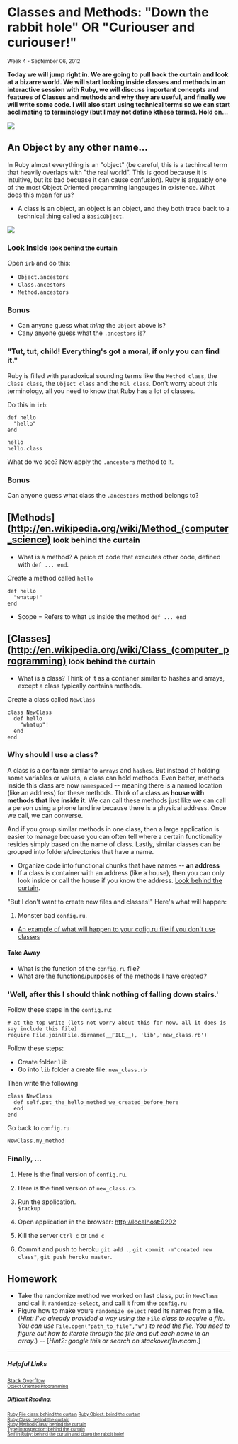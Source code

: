 <h1>Classes and Methods: "Down the rabbit hole" OR "Curiouser and curiouser!"</h1>
<small class="article-source">
  Week 4 - September 06, 2012
</small>

**Today we will jump right in. We are going to pull back the curtain and look at a bizarre world. We will start looking inside classes and methods in an interactive session with Ruby, we will discuss important concepts and features of Classes and methods and why they are useful, and finally we will write some code. I will also start using technical terms so we can start acclimating to terminology (but I may not define kthese terms). Hold on...**

![](/img/alice.jpg)


## An Object by any other name...
In Ruby almost everything is an "object" (be careful, this is a techincal term that heavily overlaps with "the real world". This is good because it is intuitive, but its bad becuase it can cause confusion). Ruby is arguably one of the most Object Oriented progamming langauges in existence. What does this mean for us?

* A class is an object, an object is an object, and they both trace back to a technical thing called a `BasicObject`.

![](/img/class.gif)


### [Look Inside](http://en.wikipedia.org/wiki/Type_introspection) <small>look behind the curtain</small>
Open `irb` and do this:

* `Object.ancestors`
* `Class.ancestors`
* `Method.ancestors`


### Bonus
* Can anyone guess what _thing_ the `Object` above is?
* Cany anyone guess what the `.ancestors` is?

### "Tut, tut, child! Everything's got a moral, if only you can find it."
Ruby is filled with paradoxical sounding terms like the `Method class`, the `Class class`, the `Object class` and the `Nil class`. Don't worry about this terminology, all you need to know that Ruby has a lot of classes.

Do this in `irb`:

    def hello
      "hello"
    end

    hello
    hello.class

What do we see? Now apply the `.ancestors` method to it.

### Bonus
Can anyone guess what class the `.ancestors` method belongs to?

## [Methods](http://en.wikipedia.org/wiki/Method_(computer_science) <small>look behind the curtain</small>

* What is a method?
  A peice of code that executes other code, defined with `def ... end`.

Create a method called `hello`

    def hello
      "whatup!"
    end

* Scope = Refers to what us inside the method `def ... end`

## [Classes](http://en.wikipedia.org/wiki/Class_(computer_programming) <small>look behind the curtain</small>

* What is a class?
  Think of it as a contianer similar to hashes and arrays, except a class typically contains methods.

Create a class called `NewClass`

    class NewClass
      def hello
        "whatup"!
      end
    end


### Why should I use a class?
A class is a container similar to `arrays` and `hashes`. But instead of holding some variables or values, a class can hold methods. Even better, methods inside this class are now `namespaced` -- meaning there is a named location (like an address) for these methods. Think of a class as **house with methods that live inside it**. We can call these methods just like we can call a person using a phone landline because there is a physical address. Once we call, we can converse.

And if you group similar methods in one class, then a large application is easier to manage becuase you can often tell where a certain functionality resides simply based on the name of class. Lastly, similar classes can be grouped into folders/directories that have a name.

* Organize code into functional chunks that have names -- **an address**
* If a class is container with an address (like a house), then you can only look inside or call the house if you know the address. [Look behind the curtain](http://en.wikipedia.org/wiki/Encapsulation_(object-oriented_programming)).


"But I don't want to create new files and classes!" Here's what will happen:

1. Monster bad `config.ru`.
  * [An example of what will happen to your cofig.ru file if you don't use classes]("https://gist.github.com/3658518")

#### Take Away
* What is the function of the `config.ru` file?
* What are the functions/purposes of the methods I have created?


### 'Well, after this I should think nothing of falling down stairs.'
Follow these steps in the `config.ru`:

    # at the top write (lets not worry about this for now, all it does is say include this file)
    require File.join(File.dirname(__FILE__), 'lib','new_class.rb')


Follow these steps:

* Create folder `lib`
* Go into `lib` folder a create file: `new_class.rb`

Then write the following

    class NewClass
      def self.put_the_hello_method_we_created_before_here
      end
    end


Go back to `config.ru`

    NewClass.my_method


### Finally, ...
1. Here is the final version of `config.ru`.
   <script src="https://gist.github.com/3658170.js?file=config.ru"></script>

1. Here is the final version of `new_class.rb`.
   <script src="https://gist.github.com/3658159.js?file=new_class.rb"></script>

1. Run the application.<br />
   `$rackup`

1. Open application in the browser: [http://localhost:9292](http://localhost:9292)

1. Kill the server `Ctrl c` or `Cmd c`

1. Commit and push to heroku `git add .`, `git commit -m"created new class"`, `git push heroku master`.


## Homework

* Take the randomize method we worked on last class, put in `NewClass` and call it `randomize-select`, and call it from the `config.ru`
* Figure how to make youre `randomize_select` read its names from a file. (_Hint: I've already provided a way using the_ `File` _class to require a file. You can use_ `File.open("path_to_file","w")` _to read the file. You need to figure out how to iterate through the file and put each name in an array_.) -- [_Hint2: google this or search on stackoverflow.com_.]

---

##### Helpful Links

<small>[Stack Overflow](hhttp://stackoverflow.com/questions/tagged/ruby</small)<br/>
<small>[Object Oriented Programming](http://en.wikipedia.org/wiki/Object-oriented_programming)</small><br/>

##### Difficult Reading:
<small>[Ruby File class: behind the curtain](http://www.ruby-doc.org/core-1.9.3/File.html)</small>
<small>[Ruby Object: beind the curtain](http://ruby-doc.org/core-1.9.3/Object.html)</small><br/>
<small>[Ruby Class: behind the curtain](http://www.ruby-doc.org/core-1.9.3/Class.html)</small><br/>
<small>[Ruby Method Class: behind the curtain](http://www.ruby-doc.org/core-1.9.3/Method.html)</small><br/>
<small>[Type Introspection: behind the curtain](http://en.wikipedia.org/wiki/Type_introspection)</small><br/>
<small>[Self in Ruby: behind the curtain and down the rabbit hole!](http://yehudakatz.com/2009/11/15/metaprogramming-in-ruby-its-all-about-the-self/)</small><br/>
